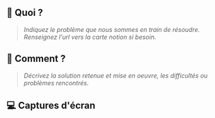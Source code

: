 ## :thinking: Quoi ?

> _Indiquez le problème que nous sommes en train de résoudre. Renseignez l'url vers la carte notion si besoin._

## :cake: Comment ? <!-- optionnel -->

> _Décrivez la solution retenue et mise en oeuvre, les difficultés ou problèmes rencontrés._

## :computer: Captures d'écran <!-- optionnel -->

